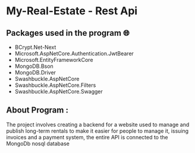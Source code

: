 # My-Real-Estate - Rest Api

## Packages used in the program :globe_with_meridians:
- BCrypt.Net-Next
- Microsoft.AspNetCore.Authentication.JwtBearer
- Microsoft.EntityFrameworkCore
- MongoDB.Bson
- MongoDB.Driver
- Swashbuckle.AspNetCore
- Swashbuckle.AspNetCore.Filters
- Swashbuckle.AspNetCore.Swagger
## About Program :
The project involves creating a backend for a website used to manage and publish long-term rentals to make it easier for people to manage it,
issuing invoices and a payment system, the entire API is connected to the MongoDb nosql database
